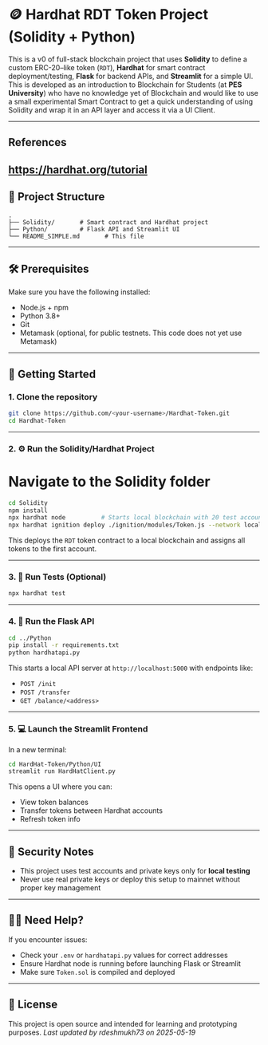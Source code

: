 # 🪙 Hardhat RDT Token Project (Solidity + Python)

This is a v0 of full-stack blockchain project that uses **Solidity** to define a custom ERC-20–like token (`RDT`), **Hardhat** for smart contract deployment/testing, **Flask** for backend APIs, and **Streamlit** for a simple UI.
This is developed as an introduction to Blockchain for Students (at **PES University**) who have no knowledge yet of Blockchain and would like to use a small experimental Smart Contract to get a quick understanding of using Solidity and wrap it in an API layer and access it via a UI Client.

---

## References

## https://hardhat.org/tutorial

## 📁 Project Structure

```
.
├── Solidity/       # Smart contract and Hardhat project
├── Python/         # Flask API and Streamlit UI
└── README_SIMPLE.md       # This file
```

---

## 🛠 Prerequisites

Make sure you have the following installed:

- Node.js + npm
- Python 3.8+
- Git
- Metamask (optional, for public testnets. This code does not yet use Metamask)

---

## 🚀 Getting Started

### 1. Clone the repository

```bash
git clone https://github.com/<your-username>/Hardhat-Token.git
cd Hardhat-Token
```

---

### 2. ⚙️ Run the Solidity/Hardhat Project

# Navigate to the Solidity folder

```bash
cd Solidity
npm install
npx hardhat node          # Starts local blockchain with 20 test accounts
npx hardhat ignition deploy ./ignition/modules/Token.js --network localhost
```

This deploys the `RDT` token contract to a local blockchain and assigns all tokens to the first account.

---

### 3. 🧪 Run Tests (Optional)

```bash
npx hardhat test
```

---

### 4. 🔗 Run the Flask API

```bash
cd ../Python
pip install -r requirements.txt
python hardhatapi.py
```

This starts a local API server at `http://localhost:5000` with endpoints like:

- `POST /init`
- `POST /transfer`
- `GET /balance/<address>`

---

### 5. 💻 Launch the Streamlit Frontend

In a new terminal:

```bash
cd HardHat-Token/Python/UI
streamlit run HardHatClient.py
```

This opens a UI where you can:

- View token balances
- Transfer tokens between Hardhat accounts
- Refresh token info

---

## 🔐 Security Notes

- This project uses test accounts and private keys only for **local testing**
- Never use real private keys or deploy this setup to mainnet without proper key management

---

## 🙋‍♂️ Need Help?

If you encounter issues:

- Check your `.env` or `hardhatapi.py` values for correct addresses
- Ensure Hardhat node is running before launching Flask or Streamlit
- Make sure `Token.sol` is compiled and deployed

---

## 📃 License

This project is open source and intended for learning and prototyping purposes.
_Last updated by rdeshmukh73 on 2025-05-19_
